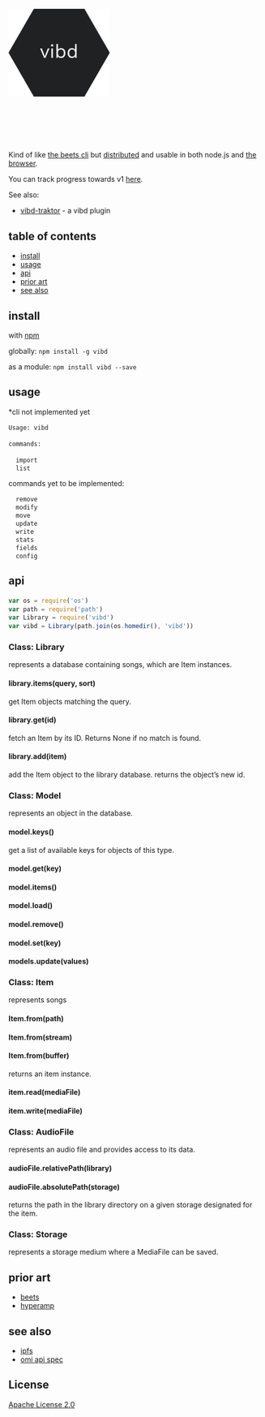 <h1 align="center">
  <br>
  <a href="https://github.com/vibedrive/vibedb">
    <img style="display: block" alt="vibd" width="200" src="vibd-hexagon.svg">
  </a>
  <br>
  
</h1>

<h4 align="center">
  <span> </span>
  <br>
  <br>
</h4>



Kind of like [the beets cli](http://beets.readthedocs.io/en/v1.4.6/reference/cli.html) but [distributed](https://github.com/mafintosh/hyperdb) and usable in both node.js and [the browser](https://github.com/browserify/browserify).

You can track progress towards v1 [here](https://github.com/vibedrive/vibd/issues/1).

See also:
  - [vibd-traktor](https://github.com/vibedrive/vibd-traktor) - a vibd plugin

## table of contents

- [install](#install)
- [usage](#usage)
- [api](#api)
- [prior art](#prior-art)
- [see also](#see-also)

## install 

with [npm](https://www.npmjs.com/)

globally: 
`npm install -g vibd`

as a module: 
`npm install vibd --save`


## usage

*cli not implemented yet

```
Usage: vibd 

commands:

  import
  list
```

commands yet to be implemented:

```
  remove
  modify
  move
  update
  write
  stats
  fields
  config
```

## api

```js
var os = require('os')
var path = require('path')
var Library = require('vibd')
var vibd = Library(path.join(os.homedir(), 'vibd'))
```

### Class: Library
represents a database containing songs, which are Item instances.

#### library.items(query, sort)
get Item objects matching the query.

#### library.get(id)
fetch an Item by its ID. Returns None if no match is found.

#### library.add(item)
add the Item object to the library database. 
returns the object’s new id.


### Class: Model
represents an object in the database. 

#### model.keys()
get a list of available keys for objects of this type.

#### model.get(key)

#### model.items()

#### model.load()

#### model.remove()

#### model.set(key)

#### models.update(values)


### Class: Item
represents songs

#### Item.from(path)
#### Item.from(stream)
#### Item.from(buffer)
returns an item instance.

#### item.read(mediaFile)

#### item.write(mediaFile)


### Class: AudioFile
represents an audio file and provides access to its data.

#### audioFile.relativePath(library)

#### audioFile.absolutePath(storage)
returns the path in the library directory on a given storage designated for the item.


### Class: Storage
represents a storage medium where a MediaFile can be saved. 


## prior art

- [beets](http://beets.readthedocs.io/)
- [hyperamp](https://github.com/hypermodules/hyperamp)


## see also

- [ipfs](https://github.com/ipfs/js-ipfs)
- [omi api spec](https://github.com/omi/api-specs)


## License

[Apache License 2.0](https://github.com/vibedrive/vibd/blob/master/LICENSE)
